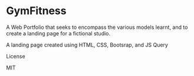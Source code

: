 # GymFitness

A Web Portfolio that seeks to encompass the various models learnt, and to create a landing page for a fictional studio.

A landing page created using HTML, CSS, Bootsrap, and JS Query

License

MIT
